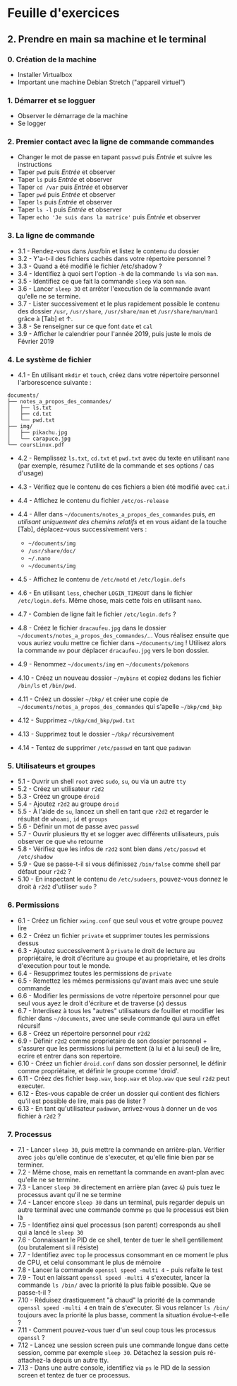 # Feuille d'exercices


## 2. Prendre en main sa machine et le terminal

### 0. Création de la machine

- Installer Virtualbox
- Important une machine Debian Stretch ("appareil virtuel")

### 1. Démarrer et se logguer

- Observer le démarrage de la machine
- Se logger

### 2. Premier contact avec la ligne de commande commandes

- Changer le mot de passe en tapant `passwd` puis *Entrée* et suivre les instructions
- Taper `pwd` puis *Entrée* et observer
- Taper `ls` puis *Entrée* et observer
- Taper `cd /var` puis *Entrée* et observer
- Taper `pwd` puis *Entrée* et observer
- Taper `ls` puis *Entrée* et observer
- Taper `ls -l` puis *Entrée* et observer
- Taper `echo 'Je suis dans la matrice'` puis *Entrée* et observer

 
### 3. La ligne de commande

- 3.1 - Rendez-vous dans /usr/bin et listez le contenu du dossier
- 3.2 - Y'a-t-il des fichiers cachés dans votre répertoire personnel ?
- 3.3 - Quand a été modifié le fichier /etc/shadow ?
- 3.4 - Identifiez à quoi sert l'option `-h` de la commande `ls` via son `man`.
- 3.5 - Identifiez ce que fait la commande `sleep` via son `man`.
- 3.6 - Lancer `sleep 30` et arrêter l'execution de la commande avant qu'elle ne se termine.
- 3.7 - Lister successivement et le plus rapidement possible le contenu des dossier `/usr`, `/usr/share`, `/usr/share/man` et `/usr/share/man/man1` grâce à [Tab] et ↑.
- 3.8 - Se renseigner sur ce que font `date` et `cal`
- 3.9 - Afficher le calendrier pour l'année 2019, puis juste le mois de Février 2019


### 4. Le système de fichier 

- 4.1 - En utilisant `mkdir` et `touch`, créez dans votre répertoire personnel l'arborescence suivante :

```
documents/
├── notes_a_propos_des_commandes/
│   ├── ls.txt
│   ├── cd.txt
│   └── pwd.txt
├── img/
│   ├── pikachu.jpg
│   └── carapuce.jpg
└── coursLinux.pdf
```

- 4.2 - Remplissez `ls.txt`, `cd.txt` et `pwd.txt` avec du texte en utilisant `nano` (par exemple, résumez l'utilité de la commande et ses options / cas d'usage)

- 4.3 - Vérifiez que le contenu de ces fichiers a bien été modifié avec `cat`.i
- 4.4 - Affichez le contenu du fichier `/etc/os-release`
- 4.4 - Aller dans `~/documents/notes_a_propos_des_commandes` puis, *en utilisant uniquement des chemins relatifs* et en vous aidant de la touche [Tab], déplacez-vous successivement vers :
    - `~/documents/img`
    - `/usr/share/doc/`
    - `~/.nano`
    - `~/documents/img`
- 4.5 - Affichez le contenu de `/etc/motd` et `/etc/login.defs`
- 4.6 - En utilisant `less`, checher `LOGIN_TIMEOUT` dans le fichier `/etc/login.defs`. Même chose, mais cette fois en utilisant `nano`.
- 4.7 - Combien de ligne fait le fichier `/etc/login.defs` ?
- 4.8 - Créez le fichier `dracaufeu.jpg` dans le dossier `~/documents/notes_a_propos_des_commandes/`... Vous réalisez ensuite que vous auriez voulu mettre ce fichier dans `~/documents/img` ! Utilisez alors la commande `mv` pour déplacer `dracaufeu.jpg` vers le bon dossier.
- 4.9 - Renommez `~/documents/img` en `~/documents/pokemons`
- 4.10 - Créez un nouveau dossier `~/mybins` et copiez dedans les fichier `/bin/ls` et `/bin/pwd`.
- 4.11 - Créez un dossier `~/bkp/` et créer une copie de `~/documents/notes_a_propos_des_commandes` qui s'apelle `~/bkp/cmd_bkp`
- 4.12 - Supprimez `~/bkp/cmd_bkp/pwd.txt`
- 4.13 - Supprimez tout le dossier `~/bkp/` récursivement
- 4.14 - Tentez de supprimer `/etc/passwd` en tant que `padawan`


### 5. Utilisateurs et groupes

- 5.1 - Ouvrir un shell `root` avec `sudo`, `su`, ou via un autre `tty`
- 5.2 - Créez un utilisateur `r2d2`
- 5.3 - Créez un groupe `droid`
- 5.4 - Ajoutez `r2d2` au groupe `droid`
- 5.5 - À l'aide de `su`, lancez un shell en tant que `r2d2` et regarder le résultat de `whoami`, `id` et `groups`
- 5.6 - Définir un mot de passe avec `passwd`
- 5.7 - Ouvrir plusieurs tty et se logger avec différents utilisateurs, puis observer ce que `who` retourne
- 5.8 - Vérifiez que les infos de `r2d2` sont bien dans `/etc/passwd` et `/etc/shadow`
- 5.9 - Que se passe-t-il si vous définissez `/bin/false` comme shell par défaut pour `r2d2` ?
- 5.10 - En inspectant le contenu de `/etc/sudoers`, pouvez-vous donnez le droit à `r2d2` d'utiliser `sudo` ?

### 6. Permissions

- 6.1 - Créez un fichier `xwing.conf` que seul vous et votre groupe pouvez lire
- 6.2 - Créez un fichier `private` et supprimer toutes les permissions dessus
- 6.3 - Ajoutez successivement à `private` le droit de lecture au propriétaire, le droit d'écriture au groupe et au proprietaire, et les droits d'execution pour tout le monde.
- 6.4 - Resupprimez toutes les permissions de `private`
- 6.5 - Remettez les mêmes permissions qu'avant mais avec une seule commande
- 6.6 - Modifier les permissions de votre répertoire personnel pour que seul vous ayez le droit d'écriture et de traverse (x) dessus
- 6.7 - Interdisez à tous les "autres" utilisateurs de fouiller et modifier les fichier dans `~/documents`, avec une seule commande qui aura un effet récursif
- 6.8 - Créez un répertoire personnel pour `r2d2`
- 6.9 - Définir `r2d2` comme proprietaire de son dossier personnel + s'assurer que les permissions lui permettent (à lui et à lui seul) de lire, ecrire et entrer dans son repertoire.
- 6.10 - Créez un fichier `droid.conf` dans son dossier personnel, le définir comme propriétaire, et définir le groupe comme 'droid'.
- 6.11 - Créez des fichier `beep.wav`, `boop.wav` et `blop.wav` que seul `r2d2` peut executer.
- 6.12 - Êtes-vous capable de créer un dossier qui contient des fichiers qu'il est possible de lire, mais pas de lister ?
- 6.13 - En tant qu'utilisateur `padawan`, arrivez-vous à donner un de vos fichier à `r2d2` ?

### 7. Processus

- 7.1 - Lancer `sleep 30`, puis mettre la commande en arrière-plan. Vérifier avec `jobs` qu'elle continue de s'executer, et qu'elle finie bien par se terminer.
- 7.2 - Même chose, mais en remettant la commande en avant-plan avec qu'elle ne se termine.
- 7.3 - Lancer `sleep 30` directement en arrière plan (avec `&`) puis tuez le processus avant qu'il ne se termine
- 7.4 - Lancer encore `sleep 30` dans un terminal, puis regarder depuis un autre terminal avec une commande comme `ps` que le processus est bien là
- 7.5 - Identifiez ainsi quel processus (son parent) corresponds au shell qui a lancé le `sleep 30`
- 7.6 - Connaissant le PID de ce shell, tenter de tuer le shell gentillement (ou brutalement si il résiste)
- 7.7 - Identifiez avec `top` le processus consommant en ce moment le plus de CPU, et celui consommant le plus de mémoire
- 7.8 - Lancer la commande `openssl speed -multi 4` - puis refaite le test
- 7.9 - Tout en laissant `openssl speed -multi 4` s'executer, lancer la commande `ls /bin/` avec la priorité la plus faible possible. Que se passe-t-il ?
- 7.10 - Réduisez drastiquement "à chaud" la priorité de la commande `openssl speed -multi 4` en train de s'executer. Si vous relancer `ls /bin/` toujours avec la priorité la plus basse, comment la situation évolue-t-elle ?
- 7.11 - Comment pouvez-vous tuer d'un seul coup tous les processus `openssl` ?
- 7.12 - Lancez une session screen puis une commande longue dans cette session, comme par exemple `sleep 30`. Détachez la session puis ré-attachez-la depuis un autre tty.
- 7.13 - Dans une autre console, identifiez via `ps` le PID de la session screen et tentez de tuer ce processus.


